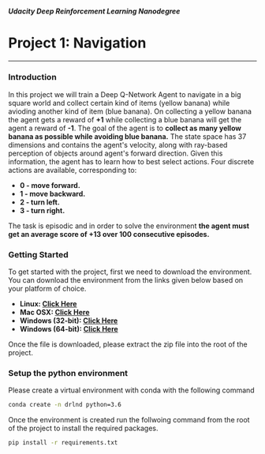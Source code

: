 ##### Udacity Deep Reinforcement Learning Nanodegree
# Project 1: Navigation
***

### Introduction
In this project we will train a Deep Q-Network Agent to navigate in a big square world and collect certain kind of items (yellow banana) while avioding another kind of item (blue banana).
On collecting a yellow banana the agent gets a reward of **+1** while collecting a blue banana will get the agent a reward of **-1**. The goal of the agent is to **collect as many yellow banana as possible while avoiding blue banana.**
The state space has 37 dimensions and contains the agent's velocity, along with ray-based perception of objects around agent's forward direction. Given this information, the agent has to learn how to best select actions. Four discrete actions are available, corresponding to:
- **0 - move forward.**
- **1 - move backward.**
- **2 - turn left.**
- **3 - turn right.**

The task is episodic and in order to solve the environment **the agent must get an average score of +13 over 100 consecutive episodes.**

### Getting Started
To get started with the project, first we need to download the environment.
You can download the environment from the links given below based on your platform of choice.
- **Linux: [Click Here](https://s3-us-west-1.amazonaws.com/udacity-drlnd/P1/Banana/Banana_Linux.zip)**
- **Mac OSX: [Click Here](https://s3-us-west-1.amazonaws.com/udacity-drlnd/P1/Banana/Banana.app.zip)**
- **Windows (32-bit): [Click Here](https://s3-us-west-1.amazonaws.com/udacity-drlnd/P1/Banana/Banana_Windows_x86.zip)**
- **Windows (64-bit): [Click Here](https://s3-us-west-1.amazonaws.com/udacity-drlnd/P1/Banana/Banana_Windows_x86_64.zip)**

Once the file is downloaded, please extract the zip file into the root of the project.

### Setup the python environment
Please create a virtual environment with conda with the following command
```sh
conda create -n drlnd python=3.6
```
Once the environment is created run the follwoing command from the root of the project to install the required packages.
```sh
pip install -r requirements.txt
```
